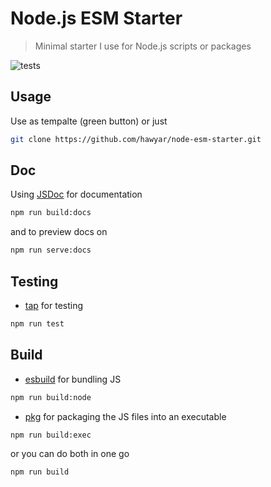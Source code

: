 # Node.js ESM Starter


> Minimal starter I use for Node.js scripts or packages

![tests](https://github.com/hawyar/node-lib-starter/actions/workflows/test.yml/badge.svg)

## Usage
Use as tempalte (green button) or just

```bash
git clone https://github.com/hawyar/node-esm-starter.git
```

## Doc
Using [JSDoc](https://jsdoc.app/index.html) for documentation

```bash
npm run build:docs
```

and to preview docs on 
```bash
npm run serve:docs
```


## Testing
- [tap](https://node-tap.org/) for testing
```bash
npm run test
```

## Build
- [esbuild](https://esbuild.github.io/) for bundling JS
```bash
npm run build:node
```
- [pkg](https://github.com/vercel/pkg) for packaging the JS files into an executable
```bash
npm run build:exec
```

or you can do both in one go

```bash
npm run build
```